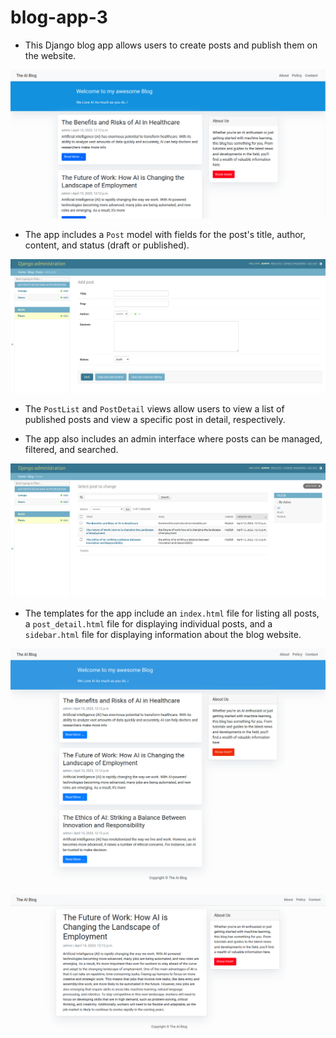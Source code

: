 # blog-app-3

- This Django blog app allows users to create posts and publish them on the website.


![Alt text](./assets/home_view.png)


- The app includes a `Post` model with fields for the post's title, author, content, and status (draft or published).


![Alt text](./assets/add_post.png)


- The `PostList` and `PostDetail` views allow users to view a list of published posts and view a specific post in detail, respectively.


- The app also includes an admin interface where posts can be managed, filtered, and searched.


![Alt text](./assets/post_admin.png)


- The templates for the app include an `index.html` file for listing all posts, a `post_detail.html` file for displaying individual posts, and a `sidebar.html` file for displaying information about the blog website.


![Alt text](./assets/home_full.png)


![Alt text](./assets/post_view.png)

